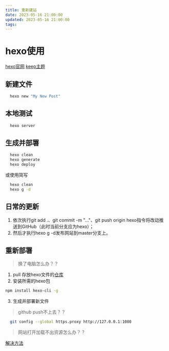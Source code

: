 ```yaml
---
title: 重新建站
date: 2023-05-16 21:00:00
updated: 2023-05-16 21:00:00
tags:
---
```


# hexo使用

[hexo官网](https://hexo.io/zh-cn/)
[keep主题](https://keep-docs.xpoet.cn/)

## 新建文件

``` bash
  hexo new "My New Post"
```

## 本地测试

``` bash
  hexo server
```

## 生成并部署

``` bash
  hexo clean
  hexo generate
  hexo deploy
```

或使用简写

``` bash
  hexo clean
  hexo g -d
```

## 日常的更新
1. 依次执行git add .、git commit -m "..."、git push origin hexo指令将改动推送到GitHub（此时当前分支应为hexo）；
2. 然后才执行hexo g -d发布网站到master分支上。


## 重新部署
> 换了电脑怎么办？？
1. pull 存放hexo文件的[仓库](https://github.com/free1ze/hexo_blog)
2. 安装所需的hexo包
``` bash
npm install hexo-cli -g
```
3. 生成并部署新文件

> github push不上去？？
``` bash
  git config --global https.proxy http://127.0.0.1:1080
```
> 网站打开加载不出资源怎么办？？

[解决方法](https://stackoverflow.com/questions/61339968/error-message-devtools-failed-to-load-sourcemap-could-not-load-content-for-chr)

